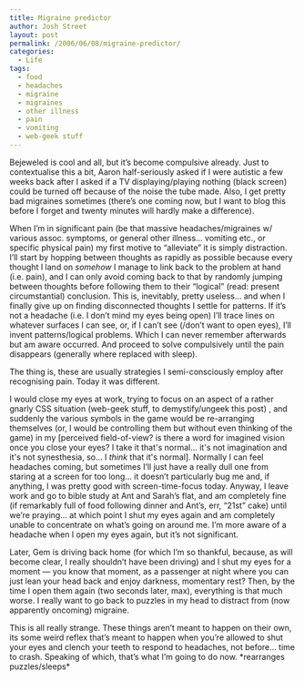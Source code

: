 ```yaml
---
title: Migraine predictor
author: Josh Street
layout: post
permalink: /2006/06/08/migraine-predictor/
categories:
  - Life
tags:
  - food
  - headaches
  - migraine
  - migraines
  - other illness
  - pain
  - vomiting
  - web-geek stuff
---
```

Bejeweled is cool and all, but it&#8217;s become compulsive already. Just to contextualise this a bit, Aaron half-seriously asked if I were autistic a few weeks back after I asked if a TV displaying/playing nothing (black screen) could be turned off because of the noise the tube made. Also, I get pretty bad migraines sometimes (there&#8217;s one coming now, but I want to blog this before I forget and twenty minutes will hardly make a difference).

When I&#8217;m in significant pain (be that massive headaches/migraines w/ various assoc. symptoms, or general other illness&#8230; vomiting etc., or specific physical pain) my first motive to &#8220;alleviate&#8221; it is simply distraction. I&#8217;ll start by hopping between thoughts as rapidly as possible because every thought I land on *somehow* I manage to link back to the problem at hand (i.e. pain), and I can only avoid coming back to that by randomly jumping between thoughts before following them to their &#8220;logical&#8221; (read: present circumstantial) conclusion. This is, inevitably, pretty useless&#8230; and when I finally give up on finding disconnected thoughts I settle for patterns. If it&#8217;s not a headache (i.e. I don&#8217;t mind my eyes being open) I&#8217;ll trace lines on whatever surfaces I can see, or, if I can&#8217;t see (/don&#8217;t want to open eyes), I&#8217;ll invent patterns/logical problems. Which I can never remember afterwards but am aware occurred. And proceed to solve compulsively until the pain disappears (generally where replaced with sleep).

The thing is, these are usually strategies I semi-consciously employ after recognising pain. Today it was different.

I would close my eyes at work, trying to focus on an aspect of a rather gnarly CSS situation (web-geek stuff, to demystify/ungeek this post) , and suddenly the various symbols in the game would be re-arranging themselves (or, I would be controlling them but without even thinking of the game) in my [perceived field-of-view? is there a word for imagined vision once you close your eyes? I take it that's normal... it's not imagination and it's not synesthesia, so... I *think* that it's normal]. Normally I can feel headaches coming, but sometimes I&#8217;ll just have a really dull one from staring at a screen for too long&#8230; it doesn&#8217;t particularly bug me and, if anything, I was pretty good with screen-time-focus today. Anyway, I leave work and go to bible study at Ant and Sarah&#8217;s flat, and am completely fine (if remarkably full of food following dinner and Ant&#8217;s, err, &#8220;21st&#8221; cake) until we&#8217;re praying&#8230; at which point I shut my eyes again and am completely unable to concentrate on what&#8217;s going on around me. I&#8217;m more aware of a headache when I open my eyes again, but it&#8217;s not significant.

Later, Gem is driving back home (for which I&#8217;m so thankful, because, as will become clear, I really shouldn&#8217;t have been driving) and I shut my eyes for a moment &#8212; you know that moment, as a passenger at night where you can just lean your head back and enjoy darkness, momentary rest? Then, by the time I open them again (two seconds later, max), everything is that much worse. I really want to go back to puzzles in my head to distract from (now apparently oncoming) migraine.

This is all really strange. These things aren&#8217;t meant to happen on their own, its some weird reflex that&#8217;s meant to happen when you&#8217;re allowed to shut your eyes and clench your teeth to respond to headaches, not before&#8230; time to crash. Speaking of which, that&#8217;s what I&#8217;m going to do now. \*rearranges puzzles/sleeps\*